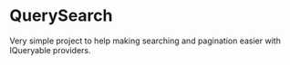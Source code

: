 # QuerySearch
Very simple project to help making searching and pagination easier with IQueryable providers.

